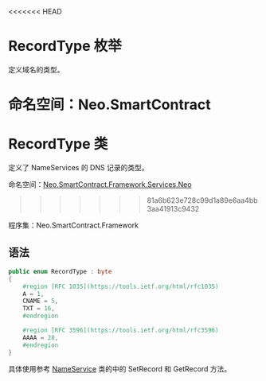<<<<<<< HEAD
# RecordType 枚举

定义域名的类型。

命名空间：Neo.SmartContract
=======
# RecordType 类

定义了 NameServices 的 DNS 记录的类型。

命名空间：[Neo.SmartContract.Framework.Services.Neo](../neo.md)
>>>>>>> 81a6b623e728c99d1a89e6aa4bb3aa41913c9432

程序集：Neo.SmartContract.Framework

## 语法

```c#
public enum RecordType : byte
{
    #region [RFC 1035](https://tools.ietf.org/html/rfc1035)
    A = 1,
    CNAME = 5,
    TXT = 16,
    #endregion

    #region [RFC 3596](https://tools.ietf.org/html/rfc3596)
    AAAA = 28,
    #endregion
}
```

具体使用参考 [NameService](NameService.md) 类的中的 SetRecord 和 GetRecord 方法。
